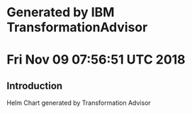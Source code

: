 # Generated by IBM TransformationAdvisor
# Fri Nov 09 07:56:51 UTC 2018
## Introduction

Helm Chart generated by Transformation Advisor
